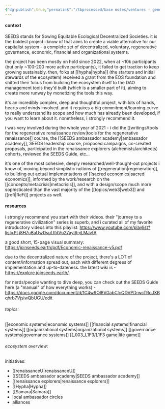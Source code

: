 ```yaml
---
{"dg-publish":true,"permalink":"/tbprocessed/base notes/ventures - general/SEEDS (ecosystem)/","tags":["project","top3","web3","regeneration","ReFi","post-growth","🌿"]}
---
```


#### context

SEEDS stands for Sowing Equitable Ecological Decentralized Societies. it is the boldest project i know of that aims to create a viable alternative for our capitalist system - a complete set of decentralized, voluntary, regenerative governance, economic, financial and organizational systems.

the project has been mostly on hold since 2022, when at ~10k participants (but only ~100-200 more active participants), it failed to get traction to keep growing sustainably. then, folks at [[hypha\|hypha]] (the starters and initial stewards of the ecosystem) received a grant from the EOS foundation and shifted their focus from building the ecosystem itself to the DAO management tools they'd built (which is a smaller part of it), aiming to create more runway by monetizing the tools this way.

it's an incredibly complex, deep and thoughtful project, with lots of hands, hearts and minds involved. and it requires a big commitment/learning curve to really understand its scope and how much has already been developed, if you want to learn about it. nonetheless, i strongly recommend it.

i was very involved during the whole year of 2021 - i did the [[writings/tools for the regenerative renaissance review\|tools for the regenerative renaissance]] course, the [[SEEDS ambassador academy\|ambassador academy]], SEEDS leadership course, proposed campaigns, co-created proposals, participated in the renaissance explorers (alchemists/architects) cohorts, reviewed the SEEDS Guide, etc...

it's one of the most cohesive, deeply researched/well-thought-out projects i know of, moving beyond simplistic notions of [[regeneration\|regeneration]], to building out actual implementations of [[sacred economics\|sacred economics]], informed by the work/research on the [[concepts/metacrisis\|metacrisis]], and with a design/scope much more sophisticated than the vast majority of the [[topics/web3\|web3]] and [[refi\|ReFi]] projects as well.

#### resources

i strongly recommend you start with their videos. their "journey to a regenerative civilization" series is superb, and i curated all of my favorite introductory videos into this playlist: https://www.youtube.com/playlist?list=PLj8H7uBaUwDsuLtfdVu27aylRnjLMJvtA

a good short, 15-page visual summary:
https://joinseeds.earth/pdf/Economic-renaissance-v5.pdf

due to the decentralized nature of the project, there's a LOT of content/information spread out, each with different degrees of implementation and up-to-dateness. the latest wiki is - https://explore.joinseeds.earth/.

for nerds/people wanting to dive deep, you can check out the SEEDS Guide here (a "manual" of how everything works) - https://docs.google.com/document/d/1C4w9Ol8VGabCIcQDVPDrwcTRoJXBqhrb7VjslwQbUGU/edit

###### topics:
[[economic systems\|economic systems]]
[[financial systems\|financial systems]]
[[organizational systems\|organizational systems]]
[[governance systems\|governance systems]]
[[_003_L1F3/L1F3 game\|life game]]

###### ecosystem overview:

initiatives:
- [[renaissanceU\|renaissanceU]]
- [[SEEDS ambassador academy\|SEEDS ambassador academy]]
- [[renaissance explorers\|renaissance explorers]]
- [[Hypha\|Hypha]]
- [[Samara\|Samara]]
- local ambassador circles
- alliances